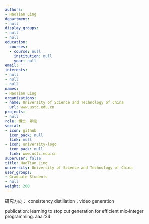 ```yaml
---
authors:
- HaoTian Ling
department:
- null
display_groups:
- null
- null
education:
  courses:
  - course: null
    institution: null
    year: null
email: ''
interests:
- null
- null
- null
names:
- HaoTian Ling
organizations:
- name: University of Science and Technology of China
  url: www.ustc.edu.cn
projects:
- null
role: 博士一年级
social:
- icon: github
  icon_pack: null
  link: null
- icon: university-logo
  icon_pack: null
  link: www.ustc.edu.cn
superuser: false
title: HaoTian Ling
university: University of Science and Technology of China
user_groups:
- Graduate Students
- null
weight: 200
---
```


研究方向：
consistency distillation；video generation

publication:
learning to stop cut generation for efficient mix-integer programming. aaai'24
